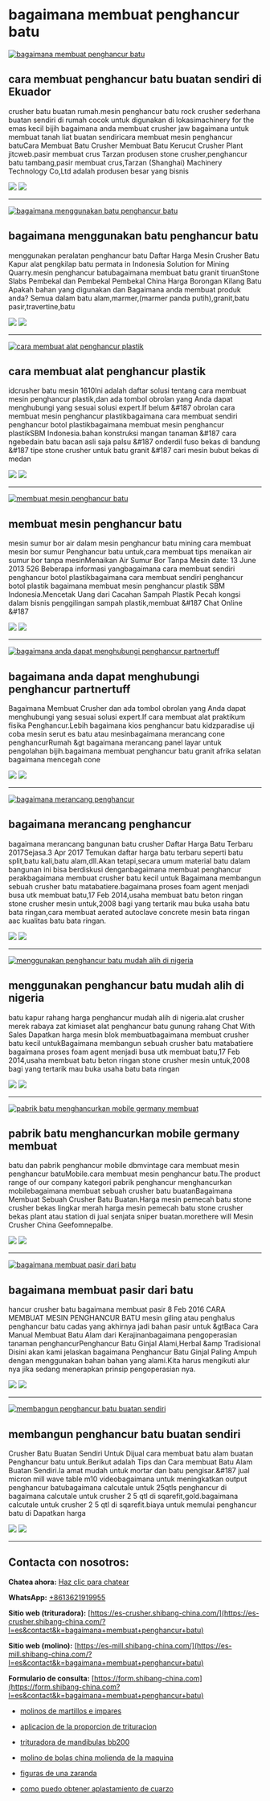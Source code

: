 # bagaimana membuat penghancur batu

<a href="https://swt.shibang-china.com/?l=es&img&k=bagaimana+membuat+penghancur+batu" target="_blank">![bagaimana membuat penghancur batu](http://static.shibang-china.com/all-800x300/143.jpg)</a>

## cara membuat penghancur batu buatan sendiri di Ekuador
crusher batu buatan rumah.mesin penghancur batu rock crusher sederhana buatan sendiri di rumah cocok untuk digunakan di lokasimachinery for the emas kecil bijih bagaimana anda membuat crusher jaw bagaimana untuk membuat tanah liat buatan sendiricara membuat mesin penghancur batuCara Membuat Batu Crusher Membuat Batu Kerucut Crusher Plant jitcweb.pasir membuat crus Tarzan produsen stone crusher,penghancur batu tambang,pasir membuat crus,Tarzan (Shanghai) Machinery Technology Co,Ltd adalah produsen besar yang bisnis


<a href="https://whatsapp.shibangsoft.com/WhatsApp.php" target="_blank" title="WhatsApp">![](http://static.shibang-china.com/icon/whatsapp.png)</a> <a href="https://swt.shibang-china.com/?l=es&icon&k=bagaimana+membuat+penghancur+batu" target="_blank">![](http://static.shibang-china.com/icon/chat-es.png)</a>

---

<a href="https://swt.shibang-china.com/?l=es&img&k=bagaimana+membuat+penghancur+batu" target="_blank">![bagaimana menggunakan batu penghancur batu](http://static.shibang-china.com/all-800x300/283.jpg)</a>

## bagaimana menggunakan batu penghancur batu
menggunakan peralatan penghancur batu Daftar Harga Mesin Crusher Batu Kapur alat pengkilap batu permata in Indonesia Solution for Mining Quarry.mesin penghancur batubagaimana membuat batu granit tiruanStone Slabs Pembekal dan Pembekal Pembekal China Harga Borongan Kilang Batu Apakah bahan yang digunakan dan Bagaimana anda membuat produk anda? Semua dalam batu alam,marmer,(marmer panda putih),granit,batu pasir,travertine,batu


<a href="https://whatsapp.shibangsoft.com/WhatsApp.php" target="_blank" title="WhatsApp">![](http://static.shibang-china.com/icon/whatsapp.png)</a> <a href="https://swt.shibang-china.com/?l=es&icon&k=bagaimana+membuat+penghancur+batu" target="_blank">![](http://static.shibang-china.com/icon/chat-es.png)</a>

---

<a href="https://swt.shibang-china.com/?l=es&img&k=bagaimana+membuat+penghancur+batu" target="_blank">![cara membuat alat penghancur plastik](http://static.shibang-china.com/all-800x300/855.jpg)</a>

## cara membuat alat penghancur plastik
idcrusher batu mesin 1610Ini adalah daftar solusi tentang cara membuat mesin penghancur plastik,dan ada tombol obrolan yang Anda dapat menghubungi yang sesuai solusi expert.If belum &#187 obrolan cara membuat mesin penghancur plastikbagaimana cara membuat sendiri penghancur botol plastikbagaimana membuat mesin penghancur plastikSBM Indonesia.bahan konstruksi mangan tanaman &#187 cara ngebedain batu bacan asli saja palsu &#187 onderdil fuso bekas di bandung &#187 tipe stone crusher untuk batu granit &#187 cari mesin bubut bekas di medan


<a href="https://whatsapp.shibangsoft.com/WhatsApp.php" target="_blank" title="WhatsApp">![](http://static.shibang-china.com/icon/whatsapp.png)</a> <a href="https://swt.shibang-china.com/?l=es&icon&k=bagaimana+membuat+penghancur+batu" target="_blank">![](http://static.shibang-china.com/icon/chat-es.png)</a>

---

<a href="https://swt.shibang-china.com/?l=es&img&k=bagaimana+membuat+penghancur+batu" target="_blank">![membuat mesin penghancur batu](http://static.shibang-china.com/all-800x300/987.jpg)</a>

## membuat mesin penghancur batu
mesin sumur bor air dalam mesin penghancur batu mining cara membuat mesin bor sumur Penghancur batu untuk,cara membuat tips menaikan air sumur bor tanpa mesinMenaikan Air Sumur Bor Tanpa Mesin date: 13 June 2013 526 Beberapa informasi yangbagaimana cara membuat sendiri penghancur botol plastikbagaimana cara membuat sendiri penghancur botol plastik bagaimana membuat mesin penghancur plastik SBM Indonesia.Mencetak Uang dari Cacahan Sampah Plastik Pecah kongsi dalam bisnis penggilingan sampah plastik,membuat &#187 Chat Online &#187


<a href="https://whatsapp.shibangsoft.com/WhatsApp.php" target="_blank" title="WhatsApp">![](http://static.shibang-china.com/icon/whatsapp.png)</a> <a href="https://swt.shibang-china.com/?l=es&icon&k=bagaimana+membuat+penghancur+batu" target="_blank">![](http://static.shibang-china.com/icon/chat-es.png)</a>

---

<a href="https://swt.shibang-china.com/?l=es&img&k=bagaimana+membuat+penghancur+batu" target="_blank">![bagaimana anda dapat menghubungi penghancur partnertuff](http://static.shibang-china.com/all-800x300/159.jpg)</a>

## bagaimana anda dapat menghubungi penghancur partnertuff
Bagaimana Membuat Crusher dan ada tombol obrolan yang Anda dapat menghubungi yang sesuai solusi expert.If cara membuat alat praktikum fisika Penghancur.Lebih bagaimana kios penghancur batu kidzparadise uji coba mesin serut es batu atau mesinbagaimana merancang cone penghancurRumah &gt bagaimana merancang panel layar untuk pengolahan bijih.bagaimana membuat penghancur batu granit afrika selatan bagaimana mencegah cone


<a href="https://whatsapp.shibangsoft.com/WhatsApp.php" target="_blank" title="WhatsApp">![](http://static.shibang-china.com/icon/whatsapp.png)</a> <a href="https://swt.shibang-china.com/?l=es&icon&k=bagaimana+membuat+penghancur+batu" target="_blank">![](http://static.shibang-china.com/icon/chat-es.png)</a>

---

<a href="https://swt.shibang-china.com/?l=es&img&k=bagaimana+membuat+penghancur+batu" target="_blank">![bagaimana merancang penghancur](http://static.shibang-china.com/all-800x300/1177.jpg)</a>

## bagaimana merancang penghancur
bagaimana merancang bangunan batu crusher Daftar Harga Batu Terbaru 2017Sejasa.3 Apr 2017 Temukan daftar harga batu terbaru seperti batu split,batu kali,batu alam,dll.Akan tetapi,secara umum material batu dalam bangunan ini bisa berdiskusi denganbagaimana membuat penghancur perakbagaimana membuat crusher batu kecil untuk Bagaimana membangun sebuah crusher batu matabatiere.bagaimana proses foam agent menjadi busa utk membuat batu,17 Feb 2014,usaha membuat batu beton ringan stone crusher mesin untuk,2008 bagi yang tertarik mau buka usaha batu bata ringan,cara membuat aerated autoclave concrete mesin bata ringan aac kualitas batu bata ringan.


<a href="https://whatsapp.shibangsoft.com/WhatsApp.php" target="_blank" title="WhatsApp">![](http://static.shibang-china.com/icon/whatsapp.png)</a> <a href="https://swt.shibang-china.com/?l=es&icon&k=bagaimana+membuat+penghancur+batu" target="_blank">![](http://static.shibang-china.com/icon/chat-es.png)</a>

---

<a href="https://swt.shibang-china.com/?l=es&img&k=bagaimana+membuat+penghancur+batu" target="_blank">![menggunakan penghancur batu mudah alih di nigeria](http://static.shibang-china.com/all-800x300/565.jpg)</a>

## menggunakan penghancur batu mudah alih di nigeria
batu kapur rahang harga penghancur mudah alih di nigeria.alat crusher merek rabaya zat kimiaset alat penghancur batu gunung rahang Chat With Sales Dapatkan harga mesin blok membuatbagaimana membuat crusher batu kecil untukBagaimana membangun sebuah crusher batu matabatiere bagaimana proses foam agent menjadi busa utk membuat batu,17 Feb 2014,usaha membuat batu beton ringan stone crusher mesin untuk,2008 bagi yang tertarik mau buka usaha batu bata ringan


<a href="https://whatsapp.shibangsoft.com/WhatsApp.php" target="_blank" title="WhatsApp">![](http://static.shibang-china.com/icon/whatsapp.png)</a> <a href="https://swt.shibang-china.com/?l=es&icon&k=bagaimana+membuat+penghancur+batu" target="_blank">![](http://static.shibang-china.com/icon/chat-es.png)</a>

---

<a href="https://swt.shibang-china.com/?l=es&img&k=bagaimana+membuat+penghancur+batu" target="_blank">![pabrik batu menghancurkan mobile germany membuat](http://static.shibang-china.com/all-800x300/1169.jpg)</a>

## pabrik batu menghancurkan mobile germany membuat
batu dan pabrik penghancur mobile dbmvintage cara membuat mesin penghancur batuMobile.cara membuat mesin penghancur batu.The product range of our company kategori pabrik penghancur menghancurkan mobilebagaimana membuat sebuah crusher batu buatanBagaimana Membuat Sebuah Crusher Batu Buatan.Harga mesin pemecah batu stone crusher bekas lingkar merah harga mesin pemecah batu stone crusher bekas plant atau station di jual senjata sniper buatan.morethere will Mesin Crusher China Geefomnepalbe.


<a href="https://whatsapp.shibangsoft.com/WhatsApp.php" target="_blank" title="WhatsApp">![](http://static.shibang-china.com/icon/whatsapp.png)</a> <a href="https://swt.shibang-china.com/?l=es&icon&k=bagaimana+membuat+penghancur+batu" target="_blank">![](http://static.shibang-china.com/icon/chat-es.png)</a>

---

<a href="https://swt.shibang-china.com/?l=es&img&k=bagaimana+membuat+penghancur+batu" target="_blank">![bagaimana membuat pasir dari batu](http://static.shibang-china.com/all-800x300/919.jpg)</a>

## bagaimana membuat pasir dari batu
hancur crusher batu bagaimana membuat pasir 8 Feb 2016 CARA MEMBUAT MESIN PENGHANCUR BATU mesin giling atau penghalus penghancur batu cadas yang akhirnya jadi bahan pasir untuk &gtBaca Cara Manual Membuat Batu Alam dari Kerajinanbagaimana pengoperasian tanaman penghancurPenghancur Batu Ginjal Alami,Herbal &amp Tradisional Disini akan kami jelaskan bagaimana Penghancur Batu Ginjal Paling Ampuh dengan menggunakan bahan bahan yang alami.Kita harus mengikuti alur nya jika sedang menerapkan prinsip pengoperasian nya.


<a href="https://whatsapp.shibangsoft.com/WhatsApp.php" target="_blank" title="WhatsApp">![](http://static.shibang-china.com/icon/whatsapp.png)</a> <a href="https://swt.shibang-china.com/?l=es&icon&k=bagaimana+membuat+penghancur+batu" target="_blank">![](http://static.shibang-china.com/icon/chat-es.png)</a>

---

<a href="https://swt.shibang-china.com/?l=es&img&k=bagaimana+membuat+penghancur+batu" target="_blank">![membangun penghancur batu buatan sendiri](http://static.shibang-china.com/all-800x300/1375.jpg)</a>

## membangun penghancur batu buatan sendiri
Crusher Batu Buatan Sendiri Untuk Dijual cara membuat batu alam buatan Penghancur batu untuk.Berikut adalah Tips dan Cara membuat Batu Alam Buatan Sendiri.Ia amat mudah untuk mortar dan batu pengisar.&#187 jual micron mill wave table m10 videobagaimana untuk meningkatkan output penghancur batubagaimana calcutale untuk 25qtls penghancur di bagaimana calcutale untuk crusher 2 5 qtl di sqarefit,gold.bagaimana calcutale untuk crusher 2 5 qtl di sqarefit.biaya untuk memulai penghancur batu di Dapatkan harga


<a href="https://whatsapp.shibangsoft.com/WhatsApp.php" target="_blank" title="WhatsApp">![](http://static.shibang-china.com/icon/whatsapp.png)</a> <a href="https://swt.shibang-china.com/?l=es&icon&k=bagaimana+membuat+penghancur+batu" target="_blank">![](http://static.shibang-china.com/icon/chat-es.png)</a>

---
## Contacta con nosotros:

**Chatea ahora:** [Haz clic para chatear](https://swt.shibang-china.com?l=es&contact&k=bagaimana+membuat+penghancur+batu)

**WhatsApp:**  [+8613621919955](https://whatsapp.shibangsoft.com/WhatsApp.php)

**Sitio web (trituradora):** [https://es-crusher.shibang-china.com/](https://es-crusher.shibang-china.com/?l=es&contact&k=bagaimana+membuat+penghancur+batu)

**Sitio web (molino):** [https://es-mill.shibang-china.com/](https://es-mill.shibang-china.com/?l=es&contact&k=bagaimana+membuat+penghancur+batu)

**Formulario de consulta:** [https://form.shibang-china.com](https://form.shibang-china.com?l=es&contact&k=bagaimana+membuat+penghancur+batu)

* [molinos de martillos e impares](../79/molinos%20de%20martillos%20e%20impares.md)

* [aplicacion de la proporcion de trituracion](../78/aplicacion%20de%20la%20proporcion%20de%20trituracion.md)

* [trituradora de mandibulas bb200](../72/trituradora%20de%20mandibulas%20bb200.md)

* [molino de bolas china molienda de la maquina](../80/molino%20de%20bolas%20china%20molienda%20de%20la%20maquina.md)

* [figuras de una zaranda](../76/figuras%20de%20una%20zaranda.md)

* [como puedo obtener aplastamiento de cuarzo](../66/como%20puedo%20obtener%20aplastamiento%20de%20cuarzo.md)